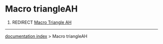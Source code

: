 # Macro triangleAH
1.  REDIRECT [Macro Triangle AH](Macro_Triangle_AH.md)

---
[documentation index](../README.md) > Macro triangleAH
